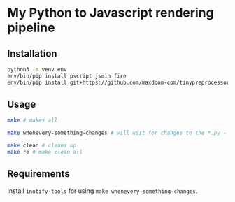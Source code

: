 My Python to Javascript rendering pipeline
==========================================

Installation
------------

```sh
python3 -m venv env
env/bin/pip install pscript jsmin fire
env/bin/pip install git+https://github.com/maxdoom-com/tinypreprocessor
```

Usage
-----

```sh
make # makes all

make whenevery-something-changes # will wait for changes to the *.py - files and `make all` then

make clean # cleans up
make re # make clean all
```

Requirements
------------

Install `inotify-tools` for using `make whenevery-something-changes`.
